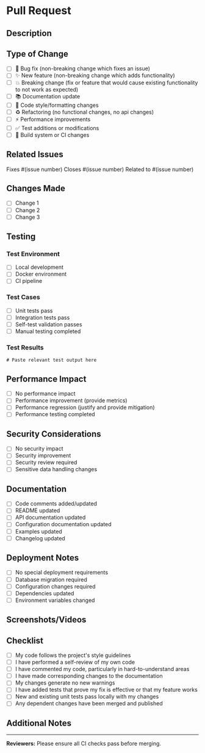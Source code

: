 # Pull Request

## Description
<!-- Provide a brief description of the changes in this PR -->

## Type of Change
<!-- Please delete options that are not relevant -->

- [ ] 🐛 Bug fix (non-breaking change which fixes an issue)
- [ ] ✨ New feature (non-breaking change which adds functionality)
- [ ] 💥 Breaking change (fix or feature that would cause existing functionality to not work as expected)
- [ ] 📚 Documentation update
- [ ] 🎨 Code style/formatting changes
- [ ] ♻️ Refactoring (no functional changes, no api changes)
- [ ] ⚡ Performance improvements
- [ ] ✅ Test additions or modifications
- [ ] 🔧 Build system or CI changes

## Related Issues
<!-- Link to related issues -->
Fixes #(issue number)
Closes #(issue number)
Related to #(issue number)

## Changes Made
<!-- Describe the changes in detail -->

- [ ] Change 1
- [ ] Change 2
- [ ] Change 3

## Testing
<!-- Describe the tests that you ran to verify your changes -->

### Test Environment
- [ ] Local development
- [ ] Docker environment
- [ ] CI pipeline

### Test Cases
- [ ] Unit tests pass
- [ ] Integration tests pass
- [ ] Self-test validation passes
- [ ] Manual testing completed

### Test Results
```
# Paste relevant test output here
```

## Performance Impact
<!-- If applicable, describe any performance implications -->

- [ ] No performance impact
- [ ] Performance improvement (provide metrics)
- [ ] Performance regression (justify and provide mitigation)
- [ ] Performance testing completed

## Security Considerations
<!-- If applicable, describe any security implications -->

- [ ] No security impact
- [ ] Security improvement
- [ ] Security review required
- [ ] Sensitive data handling changes

## Documentation
<!-- Check all that apply -->

- [ ] Code comments added/updated
- [ ] README updated
- [ ] API documentation updated
- [ ] Configuration documentation updated
- [ ] Examples updated
- [ ] Changelog updated

## Deployment Notes
<!-- Any special deployment considerations -->

- [ ] No special deployment requirements
- [ ] Database migration required
- [ ] Configuration changes required
- [ ] Dependencies updated
- [ ] Environment variables changed

## Screenshots/Videos
<!-- If applicable, add screenshots or videos to help explain your changes -->

## Checklist
<!-- Please check all that apply -->

- [ ] My code follows the project's style guidelines
- [ ] I have performed a self-review of my own code
- [ ] I have commented my code, particularly in hard-to-understand areas
- [ ] I have made corresponding changes to the documentation
- [ ] My changes generate no new warnings
- [ ] I have added tests that prove my fix is effective or that my feature works
- [ ] New and existing unit tests pass locally with my changes
- [ ] Any dependent changes have been merged and published

## Additional Notes
<!-- Any additional information that reviewers should know -->

---

**Reviewers:** Please ensure all CI checks pass before merging.